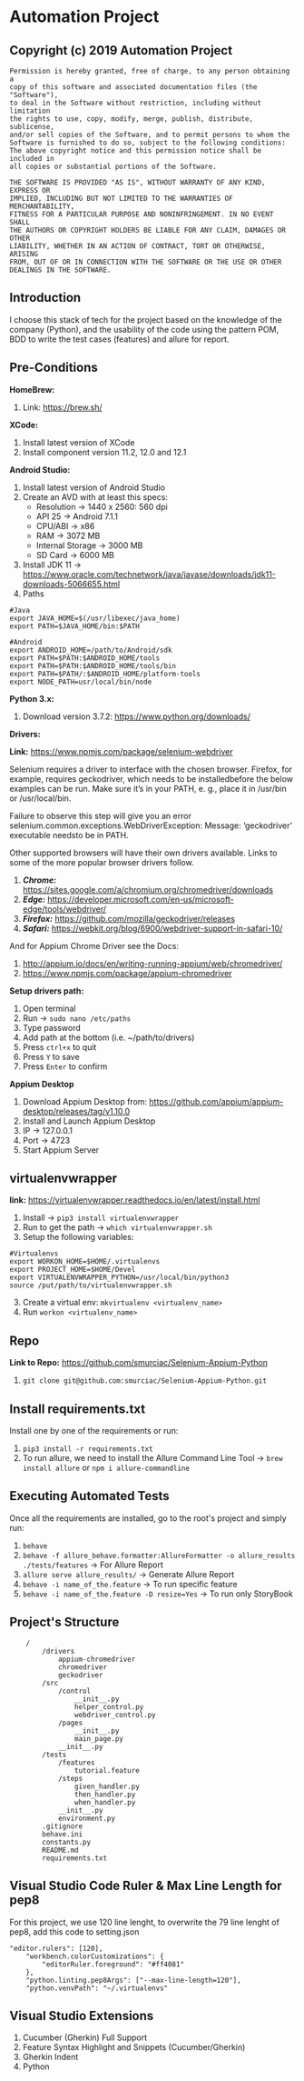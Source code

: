 # Automation Project

## Copyright (c) 2019 Automation Project
```
Permission is hereby granted, free of charge, to any person obtaining a
copy of this software and associated documentation files (the "Software"),
to deal in the Software without restriction, including without limitation
the rights to use, copy, modify, merge, publish, distribute, sublicense,
and/or sell copies of the Software, and to permit persons to whom the
Software is furnished to do so, subject to the following conditions:
The above copyright notice and this permission notice shall be included in
all copies or substantial portions of the Software.

THE SOFTWARE IS PROVIDED "AS IS", WITHOUT WARRANTY OF ANY KIND, EXPRESS OR
IMPLIED, INCLUDING BUT NOT LIMITED TO THE WARRANTIES OF MERCHANTABILITY,
FITNESS FOR A PARTICULAR PURPOSE AND NONINFRINGEMENT. IN NO EVENT SHALL
THE AUTHORS OR COPYRIGHT HOLDERS BE LIABLE FOR ANY CLAIM, DAMAGES OR OTHER
LIABILITY, WHETHER IN AN ACTION OF CONTRACT, TORT OR OTHERWISE, ARISING
FROM, OUT OF OR IN CONNECTION WITH THE SOFTWARE OR THE USE OR OTHER
DEALINGS IN THE SOFTWARE.
```

## Introduction
I choose this stack of tech for the project based on the knowledge of the company (Python), and the usability of the code using the pattern POM, BDD to write the test cases (features) and allure for report.

## Pre-Conditions
**HomeBrew:**

1. Link: https://brew.sh/

**XCode:**
    
1. Install latest version of XCode
2. Install component version 11.2, 12.0 and 12.1

**Android Studio:**

1. Install latest version of Android Studio
2. Create an AVD with at least this specs:
    - Resolution -> 1440 x 2560: 560 dpi
    - API 25 -> Android 7.1.1
    - CPU/ABI -> x86
    - RAM -> 3072 MB
    - Internal Storage -> 3000 MB
    - SD Card -> 6000 MB
3. Install JDK 11 -> https://www.oracle.com/technetwork/java/javase/downloads/jdk11-downloads-5066655.html
4. Paths
```
#Java
export JAVA_HOME=$(/usr/libexec/java_home)
export PATH=$JAVA_HOME/bin:$PATH

#Android
export ANDROID_HOME=/path/to/Android/sdk
export PATH=$PATH:$ANDROID_HOME/tools 
export PATH=$PATH:$ANDROID_HOME/tools/bin
export PATH=$PATH/:$ANDROID_HOME/platform-tools
export NODE_PATH=usr/local/bin/node
```

**Python 3.x:**

1. Download version 3.7.2: https://www.python.org/downloads/

**Drivers:**

**Link:** https://www.npmjs.com/package/selenium-webdriver

Selenium requires a driver to interface with the chosen browser. Firefox, for example, requires geckodriver, which needs to be installedbefore the below examples can be run. Make sure it’s in your PATH, e. g., place it in /usr/bin or /usr/local/bin.

Failure to observe this step will give you an error selenium.common.exceptions.WebDriverException: Message: ‘geckodriver’ executable needsto be in PATH.

Other supported browsers will have their own drivers available. Links to some of the more popular browser drivers follow.

1. ***Chrome:***    https://sites.google.com/a/chromium.org/chromedriver/downloads
2. ***Edge:***	    https://developer.microsoft.com/en-us/microsoft-edge/tools/webdriver/
3. ***Firefox:***	https://github.com/mozilla/geckodriver/releases
4. ***Safari:***	https://webkit.org/blog/6900/webdriver-support-in-safari-10/

And for Appium Chrome Driver see the Docs: 
    
1. http://appium.io/docs/en/writing-running-appium/web/chromedriver/
2. https://www.npmjs.com/package/appium-chromedriver

**Setup drivers path:**

1. Open terminal
2. Run -> `sudo nano /etc/paths`
3. Type password
4. Add path at the bottom (i.e. ~/path/to/drivers)
5. Press `ctrl+x` to quit
6. Press `Y` to save
7. Press `Enter` to confirm

**Appium Desktop**

1. Download Appium Desktop from: https://github.com/appium/appium-desktop/releases/tag/v1.10.0
2. Install and Launch Appium Desktop
3. IP -> 127.0.0.1
4. Port -> 4723
5. Start Appium Server

## virtualenvwrapper

**link:** https://virtualenvwrapper.readthedocs.io/en/latest/install.html

1. Install -> `pip3 install virtualenvwrapper`
2. Run to get the path -> `which virtualenvwrapper.sh`
2. Setup the following variables:

```
#Virtualenvs
export WORKON_HOME=$HOME/.virtualenvs
export PROJECT_HOME=$HOME/Devel
export VIRTUALENVWRAPPER_PYTHON=/usr/local/bin/python3
source /put/path/to/virtualenvwrapper.sh
```

3. Create a virtual env: `mkvirtualenv <virtualenv_name>`
4. Run `workon <virtualenv_name>`

## Repo

**Link to Repo:** https://github.com/smurciac/Selenium-Appium-Python

1. `git clone git@github.com:smurciac/Selenium-Appium-Python.git`

## Install requirements.txt

Install one by one of the requirements or run:

1. `pip3 install -r requirements.txt`
2. To run allure, we need to install the Allure Command Line Tool -> `brew install allure` or `npm i allure-commandline`

## Executing Automated Tests

Once all the requirements are installed, go to the root's project and simply run:

1. `behave`
2. `behave -f allure_behave.formatter:AllureFormatter -o allure_results ./tests/features` -> For Allure Report
3. `allure serve allure_results/` -> Generate Allure Report
4. `behave -i name_of_the.feature` -> To run specific feature
5. `behave -i name_of_the.feature -D resize=Yes` -> To run only StoryBook

## Project's Structure
```
    /
        /drivers
            appium-chromedriver
            chromedriver
            geckodriver
        /src
            /control
                __init__.py
                helper_control.py
                webdriver_control.py
            /pages
                __init__.py
                main_page.py
            __init__.py
        /tests
            /features
                tutorial.feature
            /steps
                given_handler.py
                then_handler.py
                when_handler.py
            __init__.py
            environment.py
        .gitignore
        behave.ini
        constants.py
        README.md
        requirements.txt
```

## Visual Studio Code Ruler & Max Line Length for pep8
For this project, we use 120 line lenght, to overwrite the 79 line lenght of pep8, add this code to
setting.json

```
"editor.rulers": [120],
    "workbench.colorCustomizations": {
        "editorRuler.foreground": "#ff4081"
    },
    "python.linting.pep8Args": ["--max-line-length=120"],
    "python.venvPath": "~/.virtualenvs"
```

## Visual Studio Extensions

1. Cucumber (Gherkin) Full Support
2. Feature Syntax Highlight and Snippets (Cucumber/Gherkin)
3. Gherkin Indent
4. Python